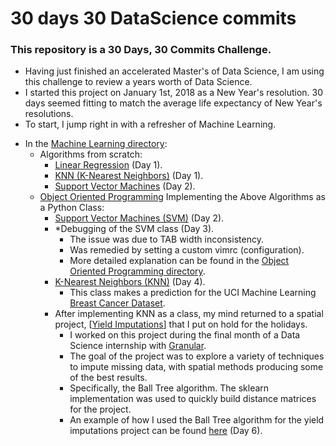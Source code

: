 # 30 days 30 DataScience commits
### This repository is a 30 Days, 30 Commits Challenge. 
- Having just finished an accelerated Master's of Data Science, I am using this challenge to review a years worth of Data Science.
- I started this project on January 1st, 2018 as a New Year's resolution. 30 days seemed fitting to match the average life expectancy of New Year's resolutions.
- To start, I jump right in with a refresher of Machine Learning. 
+ In the [Machine Learning directory](machine_learning/): 
	+ Algorithms from scratch: 
		+ [Linear Regression](machine_learning/lin_reg/) (Day 1).
		+ [KNN (K-Nearest Neighbors)](machine_learning/knn/) (Day 1).
		+ [Support Vector Machines](machine_learning/svm/) (Day 2).
	+ [Object Oriented Programming](machine_learning/oop/) Implementing the Above Algorithms as a Python Class:
		+ [Support Vector Machines (SVM)](machine_learning/oop/svm.py) (Day 2).
        + *Debugging of the SVM class (Day 3).
            + The issue was due to TAB width inconsistency. 
            + Was remedied by setting a custom vimrc (configuration).
            + More detailed explanation can be found in the [Object Oriented Programming directory](machine_learning/oop/).
        + [K-Nearest Neighbors (KNN)](machine_learning/oop/knn.py) (Day 4).
            + This class makes a prediction for the UCI Machine Learning [Breast Cancer Dataset](machine_learning/datasets/citation.txt).
        + After implementing KNN as a class, my mind returned to a spatial project, [[Yield Imputations](https://github.com/adamszabunio/yield_imputations)] that I put on hold for the holidays.
            + I worked on this project during the final month of a Data Science internship with [Granular](www.granular.ag).  
            + The goal of the project was to explore a variety of techniques to impute missing data, with spatial methods producing some of the best results.
            + Specifically, the Ball Tree algorithm. The sklearn implementation was used to quickly build distance matrices for the project.
            + An example of how I used the Ball Tree algorithm for the yield imputations project can be found [here](https://github.com/adamszabunio/yield_imputations/blob/master/spatial_lookup.py) (Day 6).
